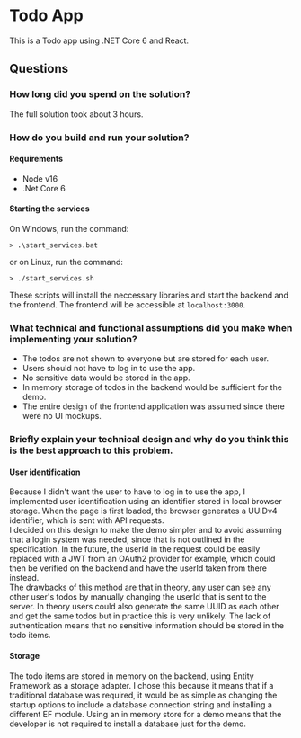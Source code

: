 # Todo App
This is a Todo app using .NET Core 6 and React.

## Questions
### How long did you spend on the solution?
The full solution took about 3 hours.

### How do you build and run your solution?
#### Requirements
- Node v16
- .Net Core 6

#### Starting the services
On Windows, run the command:
```
> .\start_services.bat
```
or on Linux, run the command:
```
> ./start_services.sh
```
These scripts will install the neccessary libraries and start the backend and the frontend.
The frontend will be accessible at `localhost:3000`.

### What technical and functional assumptions did you make when implementing your solution?
- The todos are not shown to everyone but are stored for each user.
- Users should not have to log in to use the app.
- No sensitive data would be stored in the app.
- In memory storage of todos in the backend would be sufficient for the demo.
- The entire design of the frontend application was assumed since there were no UI mockups.

### Briefly explain your technical design and why do you think this is the best approach to this problem.
#### User identification
Because I didn't want the user to have to log in to use the app, I implemented user identification using an identifier stored in local browser storage. When the page is first loaded, the browser generates a UUIDv4 identifier, which is sent with API requests.  
I decided on this design to make the demo simpler and to avoid assuming that a login system was needed, since that is not outlined in the specification. In the future, the userId in the request could be easily replaced with a JWT from an OAuth2 provider for example, which could then be verified on the backend and have the userId taken from there instead.  
The drawbacks of this method are that in theory, any user can see any other user's todos by manually changing the userId that is sent to the server. In theory users could also generate the same UUID as each other and get the same todos but in practice this is very unlikely. The lack of authentication means that no sensitive information should be stored in the todo items.

#### Storage
The todo items are stored in memory on the backend, using Entity Framework as a storage adapter. I chose this because it means that if a traditional database was required, it would be as simple as changing the startup options to include a database connection string and installing a different EF module. Using an in memory store for a demo means that the developer is not required to install a database just for the demo.